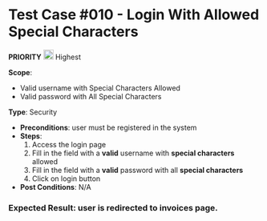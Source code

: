 # Test Case #010 - Login With Allowed Special Characters
 **PRIORITY** <img src="https://i.postimg.cc/y6bMbpH8/ta2.png" width="20"/> Highest

**Scope**: 
- Valid username with Special Characters Allowed 
- Valid password with All Special Characters

**Type**: Security
- **Preconditions**: user must be registered in the system
- **Steps**:
  1. Access the login page
  2. Fill in the field with a **valid** username with **special characters** allowed
  3. Fill in the field with a **valid** password with all **special characters** 
  4. Click on login button
- **Post Conditions**:  N/A

### **Expected Result**: user is redirected to invoices page.